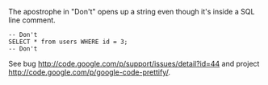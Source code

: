 The apostrophe in "Don't" opens up a string even though it's inside a SQL line comment.

```
-- Don't
SELECT * from users WHERE id = 3;
-- Don't
```

See bug http://code.google.com/p/support/issues/detail?id=44 and project http://code.google.com/p/google-code-prettify/.